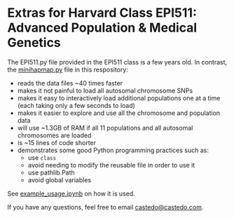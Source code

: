 Extras for Harvard Class EPI511: Advanced Population & Medical Genetics
=======================================================================

The EPI511.py file provided in the EPI511 class is a few years old.
In contrast, the [minihapmap.py](minihapmap.py) file in this respository:

* reads the data files ~40 times faster
* makes it not painful to load all autosomal chromosome SNPs
* makes it easy to interactively load additional populations one at a
time (each taking only a few seconds to load)
* makes it easier to explore and use all the chromosome and population data
* will use ~1.3GB of RAM if all 11 populations and all autosomal chromosomes are loaded
* is ~15 lines of code shorter
* demonstrates some good Python programming practices such as:
  * use `class`
  * avoid needing to modify the reusable file in order to use it
  * use pathlib.Path  
  * avoid global variables

See [example_usage.ipynb](example_usage.ipynb) on how it is used.

If you have any questions, feel free to email castedo@castedo.com.

